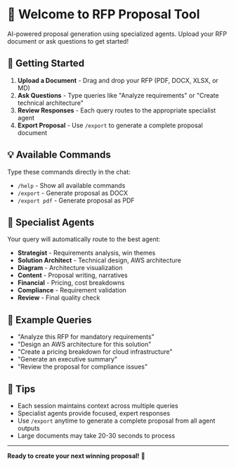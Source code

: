 # 🤖 Welcome to RFP Proposal Tool

AI-powered proposal generation using specialized agents. Upload your RFP document or ask questions to get started!

## 🚀 Getting Started

1. **Upload a Document** - Drag and drop your RFP (PDF, DOCX, XLSX, or MD)
2. **Ask Questions** - Type queries like "Analyze requirements" or "Create technical architecture"
3. **Review Responses** - Each query routes to the appropriate specialist agent
4. **Export Proposal** - Use `/export` to generate a complete proposal document

## 💡 Available Commands

Type these commands directly in the chat:

- `/help` - Show all available commands
- `/export` - Generate proposal as DOCX
- `/export pdf` - Generate proposal as PDF

## 🤖 Specialist Agents

Your query will automatically route to the best agent:

- **Strategist** - Requirements analysis, win themes
- **Solution Architect** - Technical design, AWS architecture  
- **Diagram** - Architecture visualization
- **Content** - Proposal writing, narratives
- **Financial** - Pricing, cost breakdowns
- **Compliance** - Requirement validation
- **Review** - Final quality check

## 📝 Example Queries

- "Analyze this RFP for mandatory requirements"
- "Design an AWS architecture for this solution"
- "Create a pricing breakdown for cloud infrastructure"
- "Generate an executive summary"
- "Review the proposal for compliance issues"

## 🎯 Tips

- Each session maintains context across multiple queries
- Specialist agents provide focused, expert responses
- Use `/export` anytime to generate a complete proposal from all agent outputs
- Large documents may take 20-30 seconds to process

---

**Ready to create your next winning proposal!** 🚀
